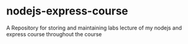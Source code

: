 # nodejs-express-course
A Repository for storing and maintaining labs lecture of my nodejs and express course throughout the  course
